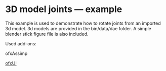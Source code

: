 # 3D model joints — example
    

This example is used to demonstrate how to rotate joints from an imported 3d model.
3d models are provided in the bin/data/dae folder.
A simple blender stick figure file is also included.

Used add-ons:

ofxAssimp

[ofxUI](https://github.com/rezaali/ofxUI) 
